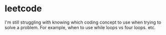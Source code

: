 # leetcode

I'm still struggling with knowing which coding concept to use when trying to solve a problem. For example, when to use while loops vs four loops. etc.
